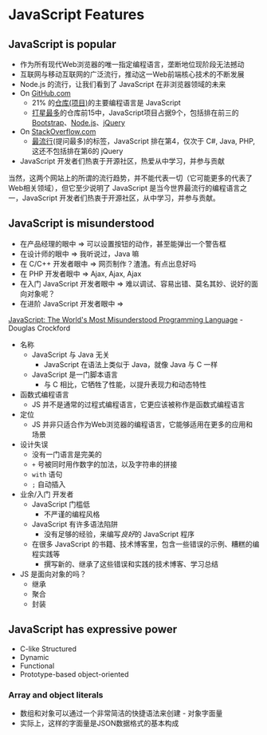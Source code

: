# JavaScript Features

## JavaScript is popular

+ 作为所有现代Web浏览器的唯一指定编程语言，垄断地位现阶段无法撼动
+ 互联网与移动互联网的广泛流行，推动这一Web前端核心技术的不断发展
+ Node.js 的流行，让我们看到了 JavaScript 在非浏览器领域的未来
+ On [GitHub.com][github]
	+ 21% 的[仓库(项目)][top-languages]的主要编程语言是 JavaScript
	+ [打星最多][polular-starred]的仓库前15中，JavaScript项目占据9个，包括排在前三的 [Bootstrap][]、[Node.js][]、[jQuery][]
+ On [StackOverflow.com][stackoverflow]
	+ [最流行][popular-tags](提问最多)的标签，JavaScript 排在第4，仅次于 C#, Java, PHP, 这还不包括排在第6的 jQuery
+ JavaScript 开发者们热衷于开源社区，热爱从中学习，并参与贡献

当然，这两个网站上的所谓的流行趋势，并不能代表一切（它可能更多的代表了Web相关领域），但它至少说明了 JavaScript 是当今世界最流行的编程语言之一，JavaScript 开发者们热衷于开源社区，从中学习，并参与贡献。

## JavaScript is misunderstood

+ 在产品经理的眼中 => 可以设置按钮的动作，甚至能弹出一个警告框
+ 在设计师的眼中 => 我听说过，Java 嘛
+ 在 C/C++ 开发者眼中 => 网页制作？渣渣。有点出息好吗
+ 在 PHP 开发者眼中 => Ajax, Ajax, Ajax
+ 在入门 JavaScript 开发者眼中 => 难以调试、容易出错、莫名其妙、说好的面向对象呢？
+ 在进阶 JavaScript 开发者眼中 => 

[JavaScript: The World's Most Misunderstood Programming Language][misunderstood] - Douglas Crockford

+ 名称
	+ JavaScript 与 Java 无关
		+ JavaScript 在语法上类似于 Java，就像 Java 与 C 一样
	+ JavaScript 是一门脚本语言
		+ 与 C 相比，它牺牲了性能，以提升表现力和动态特性
+ 函数式编程语言
	+ JS 并不是通常的过程式编程语言，它更应该被称作是函数式编程语言
+ 定位
	+ JS 并非只适合作为Web浏览器的编程语言，它能够适用在更多的应用和场景
+ 设计失误
	+ 没有一门语言是完美的
	+ `+` 号被同时用作数字的加法，以及字符串的拼接
	+ `with` 语句
	+ `;` 自动插入
+ 业余/入门 开发者
	+ JavaScript 门槛低
		+ 不严谨的编程风格
	+ JavaScript 有许多语法陷阱
		+ 没有足够的经验，来编写*良好*的 JavaScript 程序
	+ 在很多 JavaScript 的书籍、技术博客里，包含一些错误的示例、糟糕的编程实践等
		+ 撰写新的、继承了这些错误和实践的技术博客、学习总结
+ JS 是面向对象的吗？
	+ 继承
	+ 聚合
	+ 封装

## JavaScript has expressive power

+ C-like Structured
+ Dynamic
+ Functional
+ Prototype-based object-oriented

### Array and object literals

+ 数组和对象可以通过一个非常简洁的快捷语法来创建 - 对象字面量
+ 实际上，这样的字面量是JSON数据格式的基本构成

[github]: https://github.com/
[top-languages]: https://github.com/languages
[polular-starred]: https://github.com/popular/starred
[bootstrap]: https://github.com/twbs/bootstrap
[node.js]: http://github.com/joyent/node
[jquery]: http://github.com/jquery/jquery
[stackoverflow]: http://stackoverflow.com/
[popular-tags]: http://stackoverflow.com/tags?tab=popular
[misunderstood]: http://www.crockford.com/javascript/javascript.html
